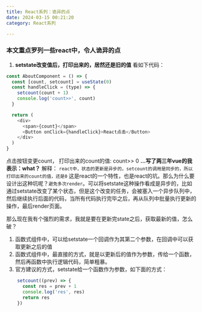 ```yaml
---
title: React系列：诡异的点
date: 2024-03-15 00:21:20
category: React系列

---
```


### 本文重点罗列一些react中，令人诡异的点

1. **setstate改变值后，打印出来的，居然还是旧的值**
看如下代码：
```javascript
const AboutComponent = () => {
  const [count, setcount] = useState(0)
  const handleClick = (type) => {
    setcount(count + 1)
    console.log('count>>', count)
  }

  return (
    <div>
      <span>{count}</span>
      <Button onClick={handleClick}>React点击</Button>
    </div>
  )
}
```
点击按钮变更count， 打印出来的count的值: count>> 0
**...写了两三年vue的我表示：what？**
解释： `react中，状态的更新是异步的，setcount的调用是同步的，所以打印出来的count的值，还是0`
这是react的一个特性，也是react的坑。那么为什么要设计出这种坑呢？`避免多次render`。可以将setstate这种操作看成是异步的，比如通过setstate改变了某个状态，但是这个改变的任务，会被塞入一个异步队列中，然后继续执行后面的代码，当所有代码执行完毕之后，再从队列中批量执行更新的操作，最后render页面。

那么现在我有个强烈的需求，我就是要在更新完state之后，获取最新的值，怎么破？
1. 函数式组件中，可以给setstate一个回调作为其第二个参数，在回调中可以获取更新之后的值
2. 函数式组件中，最直接的方式，就是以更新后的值作为参数，传给一个函数，然后再函数中执行逻辑代码，简单粗暴。
3. 官方建议的方式，setstate给一个函数作为参数，如下面的方式：
```javascript
    setcount((prev) => {
      const res = prev + 1
      console.log('res', res)
      return res
    })
```

